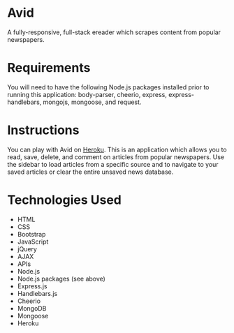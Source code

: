 # Avid
A fully-responsive, full-stack ereader which scrapes content from popular newspapers.

# Requirements
You will need to have the following Node.js packages installed prior to running this application: body-parser, cheerio, express, express-handlebars, mongojs, mongoose, and request.

# Instructions
You can play with Avid on [Heroku](https://serene-cove-47488.herokuapp.com/). This is an application which allows you to read, save, delete, and comment on articles from popular newspapers. Use the sidebar to load articles from a specific source and to navigate to your saved articles or clear the entire unsaved news database. 

# Technologies Used
* HTML
* CSS
* Bootstrap
* JavaScript
* jQuery
* AJAX
* APIs
* Node.js
* Node.js packages (see above)
* Express.js
* Handlebars.js
* Cheerio
* MongoDB
* Mongoose
* Heroku
